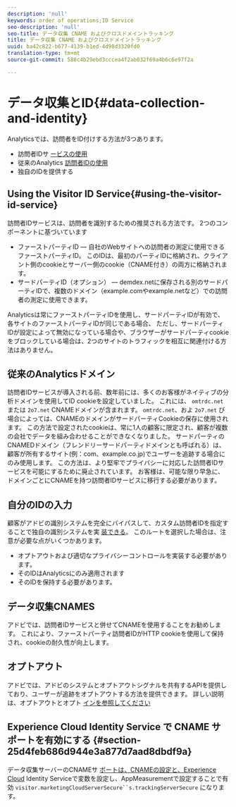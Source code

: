```yaml
---
description: 'null'
keywords: order of operations;ID Service
seo-description: 'null'
seo-title: データ収集 CNAME およびクロスドメイントラッキング
title: データ収集 CNAME およびクロスドメイントラッキング
uuid: ba42c822-b677-4139-b1ed-4d98d3320fd0
translation-type: tm+mt
source-git-commit: 588c4b29ebd3cccea4f2ab032f69a4b6c6e97f2a

---
```



# データ収集とID{#data-collection-and-identity}

Analyticsでは、訪問者をID付けする方法が3つあります。

- 訪問者IDサ [ービスの使用](https://docs.adobe.com/content/help/en/id-service/using/home.md)
- 従来のAnalytics [訪問者IDの使用](https://docs.adobe.com/content/help/en/analytics/implementation/javascript-implementation/unique-visitors/visid-overview.md)
- 独自のIDを提供する

## Using the Visitor ID Service{#using-the-visitor-id-service}

訪問者IDサービスは、訪問者を識別するための推奨される方法です。 2つのコンポーネントに基づいています

- ファーストパーティID — 自社のWebサイトへの訪問者の測定に使用できるファーストパーティID。 このIDは、最初のパーティIDに格納され、クライアント側のcookieとサーバー側のcookie（CNAME付き）の両方に格納されます。
- サードパーティID（オプション） — demdex.netに保存される別のサードパーティIDで、複数のドメイン（example.comやexample.netなど）での訪問者の測定に使用できます。

Analyticsは常にファーストパーティIDを使用し、サードパーティIDが有効で、各サイトのファーストパーティIDが同じである場合、 ただし、サードパーティIDが設定によって無効になっている場合や、ブラウザーがサードパーティcookieをブロックしている場合は、2つのサイトのトラフィックを相互に関連付ける方法はありません。

## 従来のAnalyticsドメイン

訪問者IDサービスが導入される前、数年前には、多くのお客様がネイティブの分析ドメインを使用してID cookieを設定していました。 これには、 `omtrdc.net`または `2o7.net` CNAMEドメインが含まれます。 `omtrdc.net`、およ `2o7.net` び場合によっては、CNAMEのドメインがサードパーティCookieの保存に使用されます。 この方法で設定されたcookieは、常に1人の顧客に限定され、顧客が複数の会社でデータを組み合わせることができなくなりました。 サードパーティのCNAMEDドメイン（フレンドリーサードパーティドメインとも呼ばれる）は、顧客が所有するサイト(例：com、example.co.jp)でユーザーを追跡する場合にのみ使用します。 この方法は、より堅牢でプライバシーに対応した訪問者IDサービスを可能にするために廃止されています。 お客様は、可能な限り早急に、ドメインごとにCNAMEを持つ訪問者IDサービスに移行する必要があります。

## 自分のIDの入力

顧客がアドビの識別システムを完全にバイパスして、カスタム訪問者IDを指定することで独自の識別システムを実 [装できる](https://docs.adobe.com/content/help/en/analytics/implementation/javascript-implementation/unique-visitors/visid-custom.md)。 このルートを選択した場合は、注意が必要な点がいくつかあります。

- オプトアウトおよび適切なプライバシーコントロールを実装する必要があります。
- そのIDはAnalyticsにのみ適用されます
- そのIDを保持する必要があります。

## データ収集CNAMES

アドビでは、訪問者IDサービスと併せてCNAMEを使用することをお勧めします。 これにより、ファーストパーティ訪問者IDがHTTP cookieを使用して保持され、cookieの耐久性が向上します。

## オプトアウト

アドビでは、アドビのシステムとオプトアウトシグナルを共有するAPIを提供しており、ユーザーが追跡をオプトアウトする方法を提供できます。 詳しい説明は、オプトアウトとオプト [インを参照](https://docs.adobe.com/content/help/en/analytics/implementation/javascript-implementation/data-collection/opt-out.md)[してください](https://docs.adobe.com/content/help/en/id-service/using/implementation-guides/opt-in-service/optin-overview.md)

## Experience Cloud Identity Service で CNAME サポートを有効にする {#section-25d4feb686d944e3a877d7aad8dbdf9a}

データ収集サーバーのCNAMEサ [ポートは、CNAMEの設定と、Experience Cloud](https://docs.adobe.com/content/help/en/core-services/interface/ec-cookies/cookies-first-party.md) Identity Serviceで変数を設定し、AppMeasurementで設定することで有効 `visitor.marketingCloudServerSecure``s.trackingServerSecure` になります。
